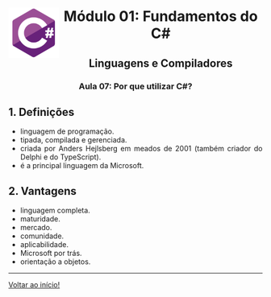 <div align="center">
<a href="https://github.com/monicaquintal" target="_blank"><img align="left" height="100" src="../assets/logo.png" /></a>
<h1>Módulo 01: Fundamentos do C#</h1>
<h2>Linguagens e Compiladores</h2>
<h3>Aula 07: Por que utilizar C#?</h3>
</div>

<div align="justify">

## 1. Definições

- linguagem de programação.
- tipada, compilada e gerenciada.
- criada por Anders Hejlsberg em meados de 2001 (também criador do Delphi e do TypeScript).
- é a principal linguagem da Microsoft.

## 2. Vantagens

- linguagem completa.
- maturidade.
- mercado.
- comunidade.
- aplicabilidade.
- Microsoft por trás.
- orientação a objetos.

---

[Voltar ao início!](https://github.com/monicaquintal/estudandoC-)